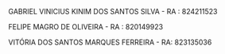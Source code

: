 
GABRIEL VINICIUS KINIM DOS SANTOS SILVA - RA : 824211523


FELIPE MAGRO DE OLIVEIRA - RA : 820149923 

VITÓRIA DOS SANTOS MARQUES FERREIRA - RA: 823135036

